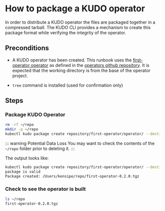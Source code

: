 # How to package a KUDO operator

In order to distribute a KUDO operator the files are packaged together in a compressed tarball.  The KUDO CLI provides a mechanism to create this package format while verifying the integrity of the operator.

## Preconditions

* A KUDO operator has been created.  This runbook uses the [first-operator operator](https://github.com/kudobuilder/operators/tree/master/repository/first-operator) as defined in the [operators github repository](https://github.com/kudobuilder/operators).  It is expected that the working directory is from the base of the operator project.

* `tree` command is installed (used for confirmation only)

## Steps

### Package KUDO Operator

```bash
rm -rf ~/repo
mkdir -p ~/repo
kubectl kudo package create repository/first-operator/operator/ --destination=~/repo
```

::: warning Potential Data Loss
You may want to check the contents of the `~/repo` folder prior to deleting it.
:::

The output looks like:

```bash
kubectl kudo package create repository/first-operator/operator/ --destination=~/repo
package is valid
Package created: /Users/kensipe/repo/first-operator-0.2.0.tgz
```

### Check to see the operator is built

```bash
ls ~/repo
first-operator-0.2.0.tgz
```

